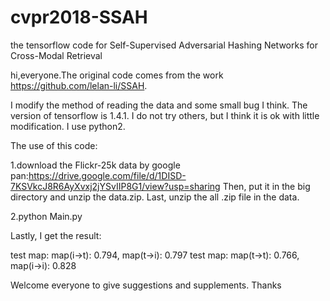 # cvpr2018-SSAH
the tensorflow code for Self-Supervised Adversarial Hashing Networks for Cross-Modal Retrieval

hi,everyone.The original code comes from the work https://github.com/lelan-li/SSAH.

I modify the method of reading the data and some small bug I think. The version of tensorflow is 1.4.1. I do not try others, but I think it is ok with little modification. I use python2.

The use of this code:

1.download the Flickr-25k data by google pan:https://drive.google.com/file/d/1DISD-7KSVkcJ8R6AyXvxj2jYSvIIP8G1/view?usp=sharing
Then, put it in the big directory and unzip the data.zip. Last, unzip the all .zip file in the data. 

2.python Main.py

Lastly, I get the result:

test map: map(i->t): 0.794, map(t->i): 0.797
test map: map(t->t): 0.766, map(i->i): 0.828


Welcome everyone to give suggestions and supplements. Thanks
